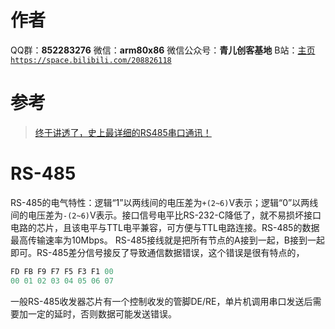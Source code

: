 ﻿# 作者
QQ群：**852283276**
微信：**arm80x86**
微信公众号：**青儿创客基地**
B站：[主页 `https://space.bilibili.com/208826118`](https://space.bilibili.com/208826118)

# 参考
> [终于讲透了，史上最详细的RS485串口通讯！](https://blog.csdn.net/weiqifa0/article/details/103917713)

# RS-485
RS-485的电气特性：逻辑“1”以两线间的电压差为`+(2~6)`V表示；逻辑“0”以两线间的电压差为`-(2~6)`V表示。接口信号电平比RS-232-C降低了，就不易损坏接口电路的芯片，且该电平与TTL电平兼容，可方便与TTL电路连接。RS-485的数据最高传输速率为10Mbps。
RS-485接线就是把所有节点的A接到一起，B接到一起即可。RS-485差分信号接反了导致通信数据错误，这个错误是很有特点的，
```c
FD FB F9 F7 F5 F3 F1 00 
00 01 02 03 04 05 06 07 
```
一般RS-485收发器芯片有一个控制收发的管脚DE/RE，单片机调用串口发送后需要加一定的延时，否则数据可能发送错误。
